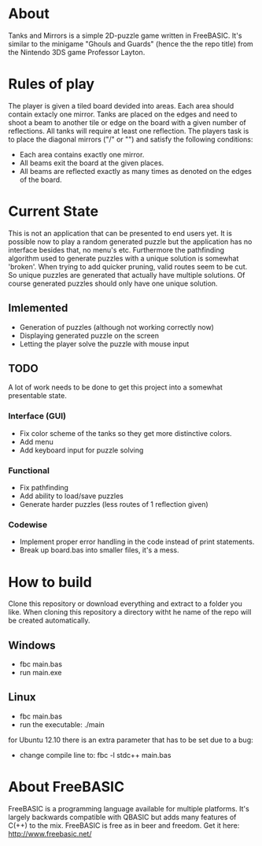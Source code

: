 # About
Tanks and Mirrors is a simple 2D-puzzle game written in FreeBASIC. It's similar to the minigame "Ghouls and Guards" (hence the the repo title) from the Nintendo 3DS game Professor Layton.

# Rules of play
The player is given a tiled board devided into areas. Each area should contain extacly one mirror. Tanks are placed on the edges and need to shoot a beam to another tile or edge on the board with a given number of reflections. All tanks will require at least one reflection. The players task is to place the diagonal mirrors ("/" or "\") and satisfy the following conditions:

* Each area contains exactly one mirror.
* All beams exit the board at the given places.
* All beams are reflected exactly as many times as denoted on the edges of the board.

# Current State
This is not an application that can be presented to end users yet. It is possible now to play a random generated puzzle but the application has no interface besides that, no menu's etc. Furthermore the pathfinding algorithm used to generate puzzles with a unique solution is somewhat 'broken'.  When trying to add quicker pruning, valid routes seem to be cut. So unique puzzles are generated that actually have multiple solutions. Of course generated puzzles should only have one unique solution.

## Imlemented

* Generation of puzzles (although not working correctly now)
* Displaying generated puzzle on the screen
* Letting the player solve the puzzle with mouse input 

## TODO
A lot of work needs to be done to get this project into a somewhat presentable state.

### Interface (GUI)
* Fix color scheme of the tanks so they get more distinctive colors.
* Add menu
* Add keyboard input for puzzle solving

### Functional
* Fix pathfinding
* Add ability to load/save puzzles
* Generate harder puzzles (less routes of 1 reflection given)

### Codewise
* Implement proper error handling in the code instead of print statements.
* Break up board.bas into smaller files, it's a mess.

# How to build
Clone this repository or download everything and extract to a folder you like. When cloning this repository a directory witht he name of the repo will be created automatically.

## Windows

* fbc main.bas
* run main.exe
	
## Linux

* fbc main.bas
* run the executable: ./main

for Ubuntu 12.10 there is an extra parameter that has to be set due to a bug:

* change compile line to: fbc -l stdc++ main.bas

# About FreeBASIC
FreeBASIC is a programming language available for multiple platforms. It's largely backwards compatible with QBASIC but adds many features of C(++) to the mix. FreeBASIC is free as in beer and freedom. Get it here: http://www.freebasic.net/
